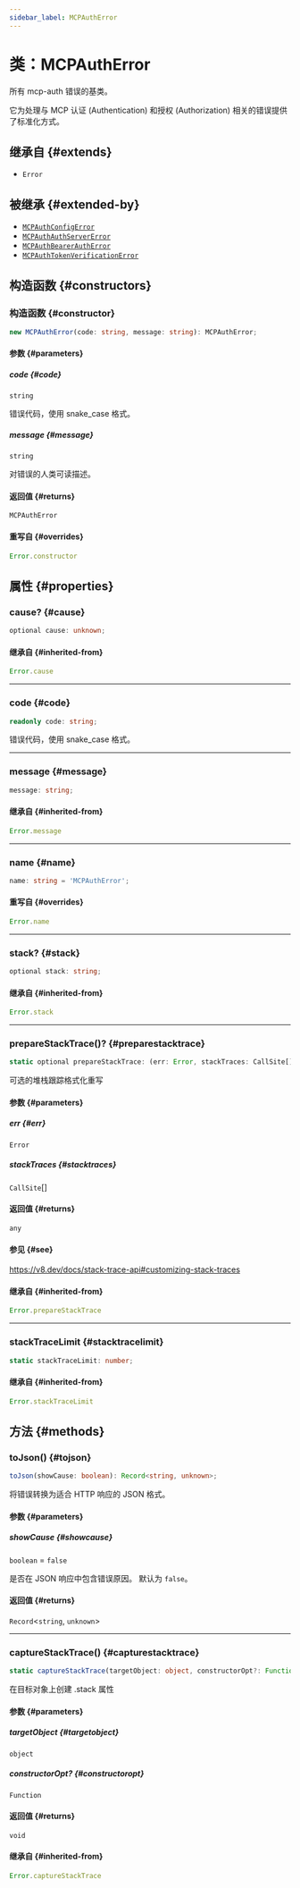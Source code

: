 ```yaml
---
sidebar_label: MCPAuthError
---
```


# 类：MCPAuthError

所有 mcp-auth 错误的基类。

它为处理与 MCP 认证 (Authentication) 和授权 (Authorization) 相关的错误提供了标准化方式。

## 继承自 {#extends}

- `Error`

## 被继承 {#extended-by}

- [`MCPAuthConfigError`](/references/js/classes/MCPAuthConfigError.md)
- [`MCPAuthAuthServerError`](/references/js/classes/MCPAuthAuthServerError.md)
- [`MCPAuthBearerAuthError`](/references/js/classes/MCPAuthBearerAuthError.md)
- [`MCPAuthTokenVerificationError`](/references/js/classes/MCPAuthTokenVerificationError.md)

## 构造函数 {#constructors}

### 构造函数 {#constructor}

```ts
new MCPAuthError(code: string, message: string): MCPAuthError;
```

#### 参数 {#parameters}

##### code {#code}

`string`

错误代码，使用 snake_case 格式。

##### message {#message}

`string`

对错误的人类可读描述。

#### 返回值 {#returns}

`MCPAuthError`

#### 重写自 {#overrides}

```ts
Error.constructor
```

## 属性 {#properties}

### cause? {#cause}

```ts
optional cause: unknown;
```

#### 继承自 {#inherited-from}

```ts
Error.cause
```

***

### code {#code}

```ts
readonly code: string;
```

错误代码，使用 snake_case 格式。

***

### message {#message}

```ts
message: string;
```

#### 继承自 {#inherited-from}

```ts
Error.message
```

***

### name {#name}

```ts
name: string = 'MCPAuthError';
```

#### 重写自 {#overrides}

```ts
Error.name
```

***

### stack? {#stack}

```ts
optional stack: string;
```

#### 继承自 {#inherited-from}

```ts
Error.stack
```

***

### prepareStackTrace()? {#preparestacktrace}

```ts
static optional prepareStackTrace: (err: Error, stackTraces: CallSite[]) => any;
```

可选的堆栈跟踪格式化重写

#### 参数 {#parameters}

##### err {#err}

`Error`

##### stackTraces {#stacktraces}

`CallSite`[]

#### 返回值 {#returns}

`any`

#### 参见 {#see}

https://v8.dev/docs/stack-trace-api#customizing-stack-traces

#### 继承自 {#inherited-from}

```ts
Error.prepareStackTrace
```

***

### stackTraceLimit {#stacktracelimit}

```ts
static stackTraceLimit: number;
```

#### 继承自 {#inherited-from}

```ts
Error.stackTraceLimit
```

## 方法 {#methods}

### toJson() {#tojson}

```ts
toJson(showCause: boolean): Record<string, unknown>;
```

将错误转换为适合 HTTP 响应的 JSON 格式。

#### 参数 {#parameters}

##### showCause {#showcause}

`boolean` = `false`

是否在 JSON 响应中包含错误原因。
默认为 `false`。

#### 返回值 {#returns}

`Record`\<`string`, `unknown`\>

***

### captureStackTrace() {#capturestacktrace}

```ts
static captureStackTrace(targetObject: object, constructorOpt?: Function): void;
```

在目标对象上创建 .stack 属性

#### 参数 {#parameters}

##### targetObject {#targetobject}

`object`

##### constructorOpt? {#constructoropt}

`Function`

#### 返回值 {#returns}

`void`

#### 继承自 {#inherited-from}

```ts
Error.captureStackTrace
```
